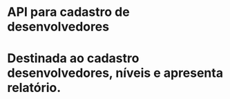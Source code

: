 ﻿# API para cadastro de desenvolvedores


# Destinada ao cadastro desenvolvedores, níveis e apresenta relatório.
